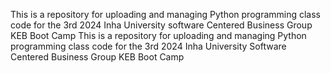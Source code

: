 This is a repository for uploading and managing Python programming class code for the 3rd 2024 Inha University software Centered Business Group KEB Boot Camp
This is a repository for uploading and managing Python programming class code for the 3rd 2024 Inha University Software Centered Business Group KEB Boot Camp
